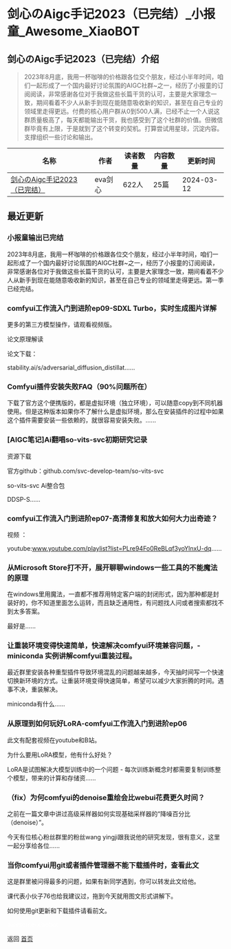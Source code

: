 # 剑心のAigc手记2023（已完结）_小报童_Awesome_XiaoBOT

## 剑心のAigc手记2023（已完结）介绍
> 2023年8月底，我用一杯咖啡的价格跟各位交个朋友，经过小半年时间，咱们一起形成了一个国内最好讨论氛围的AIGC社群~之一，经历了小报童的订阅阅读，非常感谢各位对于我做这些长篇干货的认可，主要是大家理念一致，期间看着不少人从新手到现在能随意吸收新的知识，甚至在自己专业的领域里走得更远。付费的核心用户群从0到500人满，已经不止一个人说这群质量极高了，每天都能输出干货，我也感受到了这个社群的价值。但微信群毕竟有上限，于是就到了这个转变的契机。打算尝试用星球，沉淀内容。支撑组织一些讨论和输出。  
  


|名称|作者|读者数量|内容数量|更新时间|
|---|---|---|---|---|
|[剑心のAigc手记2023（已完结）](https://xiaobot.net/p/Kenshin?refer=0b133df9-27dc-423b-8101-639049001c13)|eva剑心|622人|25篇|2024-03-12|

## 最近更新
### 小报童输出已完结

2023年8月底，我用一杯咖啡的价格跟各位交个朋友，经过小半年时间，咱们一起形成了一个国内最好讨论氛围的AIGC社群~之一，经历了小报童的订阅阅读，非常感谢各位对于我做这些长篇干货的认可，主要是大家理念一致，期间看着不少人从新手到现在能随意吸收新的知识，甚至在自己专业的领域里走得更远。第一季已经完结。

### comfyui工作流入门到进阶ep09-SDXL Turbo，实时生成图片详解

更多的第三方模型操作，请观看视频版。

论文原理解读

论文下载：

stability.ai/s/adversarial_diffusion_distillat......

### Comfyui插件安装失败FAQ（90%问题所在）

下载了官方这个便携版的，都是虚拟环境（独立环境），可以随意copy到不同机器使用。但是这种版本如果你不了解什么是虚拟环境，那么在安装插件的过程中如果这个插件需要安装一些依赖的，就很容易安装失败。......

### [AIGC笔记]Ai翻唱so-vits-svc初期研究记录

资源下载

官方github：github.com/svc-develop-team/so-vits-svc

so-vits-svc Ai整合包

DDSP-S......

### comfyui工作流入门到进阶ep07-高清修复和放大如何大力出奇迹？

视频 ：

youtube:www.youtube.com/playlist?list=PLre94Fo0ReBLqf3yoYlnxU-dq......

### 从Microsoft Store打不开，展开聊聊windows一些工具的不能魔法的原理

在windows里用魔法，一直都不推荐用特定客户端的封闭形式，因为那种都是封装好的，你不知道里面怎么运转，而且缺乏通用性，有问题找人问或者搜索都找不到太多答案。

最好是......

### 让重装环境变得快速简单，快速解决comfyui环境兼容问题，-miniconda 实例讲解comfyui重装过程。

最近群里安装各种重型插件导致环境混乱的问题越来越多，今天抽时间写一个快速切换新环境的方式。让重装环境变得快速简单，希望可以减少大家折腾的时间。遇事不决，重装解决。

miniconda有什么......

### 从原理到如何玩好LoRA-comfyui工作流入门到进阶ep06

此文有配套视频在youtube和B站。

为什么要用LoRA模型，他有什么好处？

LoRA是试图解决大模型训练中的一个问题 - 每次训练新概念时都需要复制训练整个模型，带来的计算和存储资......

### （fix）为何comfyui的denoise重绘会比webui花费更久时间？

之前在一篇文章中讲过高级采样器如何实现基础采样器的“降噪百分比（denoise）”。

今天有位核心粉丝群里的粉丝wang yingji跟我说他的研究发现，很有意义，这里一起分享给各位......

### 当你comfyui用git或者插件管理器不能下载插件时，查看此文

这是群里被问得最多的问题，如果有新同学遇到，你可以转发此文给他。

课代表小伙子76也给我建议过，拖到今天就用图文形式讲解下。

如何使用git更新和下载插件请看前文。


<a href="https://github.com/Reno9527/awesome-xiaobot" style="color: white; text-decoration: none;">awesome-xiaobot</a>

返回 [首页](../README.md)
